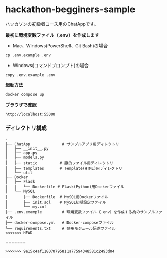 # hackathon-begginers-sample
ハッカソンの初級者コース用のChatAppです。

**最初に環境変数ファイル（.env）を作成します**
- Mac、Windows(PowerShell、Git Bash)の場合
```
cp .env.example .env
```
- Windows(コマンドプロンプト)の場合
```
copy .env.example .env
```

**起動方法**
```
docker compose up
```

**ブラウザで確認**
```
http://localhost:55000
```


### ディレクトリ構成
```
.
├── ChatApp              # サンプルアプリ用ディレクトリ
│   ├── __init__.py
│   ├── app.py
│   ├── models.py
│   ├── static          # 静的ファイル用ディレクトリ
│   ├── templates       # Template(HTML)用ディレクトリ
│   └── util
├── Docker
│   ├── Flask
│   │   └── Dockerfile # Flask(Python)用Dockerファイル
│   └── MySQL
│       ├── Dockerfile  # MySQL用Dockerファイル
│       ├── init.sql    # MySQL初期設定ファイル
│       └── my.cnf
├── .env.example         # 環境変数ファイル（.env）を作成する為のサンプルファイル
├── docker-compose.yml   # Docker-composeファイル
└── requirements.txt     # 使用モジュール記述ファイル
<<<<<<< HEAD
```
=======
```
>>>>>>> 9e15c4af118070795811a77594348581c2493d04
